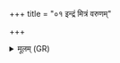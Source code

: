 +++
title = "०१ इन्द्रं मित्रं वरुणम्"

+++
<details><summary>मूलम् (GR)</summary>

इन्द्रं मित्रं वरुणम् अग्निम् ऊतये  
मारुतं शर्धो अदितिं हवामहे ।  
रथं न दुर्गाद् वसवः सुदानवो  
विश्वस्मान् नो अंहसो निष् पिपर्तन ॥
</details>